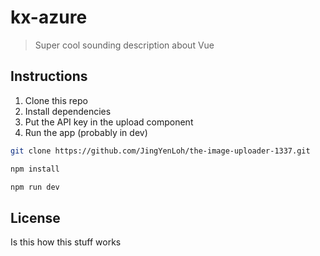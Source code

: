 # kx-azure

> Super cool sounding description about Vue

## Instructions

1.  Clone this repo
2.  Install dependencies
3.  Put the API key in the upload component
4.  Run the app (probably in dev)

```bash
git clone https://github.com/JingYenLoh/the-image-uploader-1337.git

npm install

npm run dev
```

## License
Is this how this stuff works
